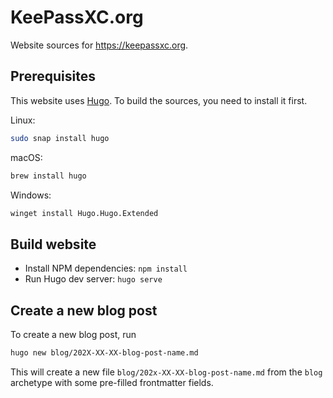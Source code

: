 # KeePassXC.org

Website sources for https://keepassxc.org.

## Prerequisites

This website uses [Hugo](https://gohugo.io/). To build the sources, you need to install it first.

Linux:
```bash
sudo snap install hugo
```

macOS:
```bash
brew install hugo
```

Windows:
```bash
winget install Hugo.Hugo.Extended
```

## Build website

- Install NPM dependencies: `npm install`
- Run Hugo dev server: `hugo serve`

## Create a new blog post

To create a new blog post, run

```bash
hugo new blog/202X-XX-XX-blog-post-name.md
```

This will create a new file `blog/202x-XX-XX-blog-post-name.md` from the `blog` archetype with some pre-filled frontmatter fields.
